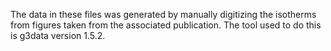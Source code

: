 The data in these files was generated by manually digitizing the isotherms from figures taken from the associated publication. 
The tool used to do this is g3data version 1.5.2.
